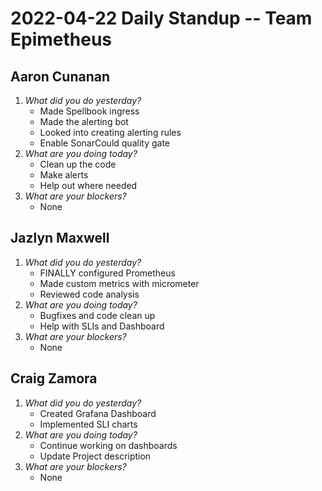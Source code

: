 # 2022-04-22 Daily Standup -- Team Epimetheus

## Aaron Cunanan
1. *What did you do yesterday?*
    - Made Spellbook ingress
    - Made the alerting bot
    - Looked into creating alerting rules
    - Enable SonarCould quality gate
2. *What are you doing today?*
    - Clean up the code
    - Make alerts
    - Help out where needed
3. *What are your blockers?*
    - None

## Jazlyn Maxwell
1. *What did you do yesterday?*
    - FINALLY configured Prometheus
    - Made custom metrics with micrometer
    - Reviewed code analysis
2. *What are you doing today?*
    - Bugfixes and code clean up
    - Help with SLIs and Dashboard
3. *What are your blockers?*
    - None

## Craig Zamora
1. *What did you do yesterday?*
    - Created Grafana Dashboard
    - Implemented SLI charts
2. *What are you doing today?*
    - Continue working on dashboards
    - Update Project description
3. *What are your blockers?*
    - None